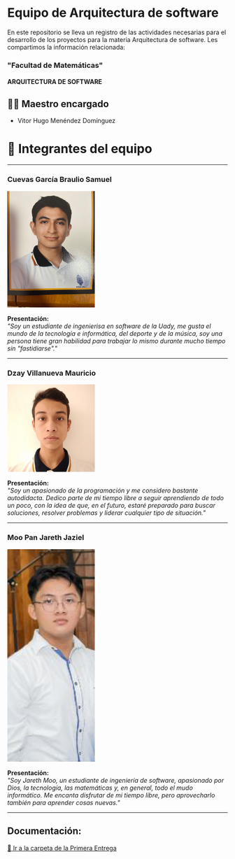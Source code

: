 # Equipo de Arquitectura de software

En este repositorio se lleva un registro de las actividades necesarias para el desarrollo de los proyectos para la materia Arquitectura de software. Les compartimos la información relacionada:

###  "Facultad de Matemáticas"
#### ARQUITECTURA DE SOFTWARE

## 👨‍🏫 Maestro encargado
 - Vitor Hugo Menéndez Domínguez

# 👥 Integrantes del equipo

---

### Cuevas García Braulio Samuel
<img src="./imagenes/braulio.jpg" alt="Braulio Samuel" width="200">

**Presentación:**  
*"Soy un estudiante de ingenierisa en software de la Uady, me gusta el mundo de la tecnología e informática, del deporte y de la música, soy una persona tiene gran habilidad para trabajar lo mismo durante mucho tiempo sin "fastidiarse"."*  

---

### Dzay Villanueva Mauricio
<img src="./imagenes/mauricio.jpg" alt="Mauricio Dzay" width="200">

**Presentación:**  
*"Soy un apasionado de la programación y me considero bastante autodidacta. Dedico parte de mi tiempo libre a seguir aprendiendo de todo un poco, con la idea de que, en el futuro, estaré preparado para buscar soluciones, resolver problemas y liderar cualquier tipo de situación."*

---

### Moo Pan Jareth Jaziel
<img src="./imagenes/jareth.png" alt="Jareth Moo" width="200">

**Presentación:**  
*"Soy Jareth Moo, un estudiante de ingeniería de software, apasionado por Dios, la tecnología, las matemáticas y, en general, todo el mudo informático. Me encanta disfrutar de mi tiempo libre, pero aprovecharlo también para aprender cosas nuevas."*

---

## Documentación:

[📂 Ir a la carpeta de la Primera Entrega](./Primera_Entrega/)
